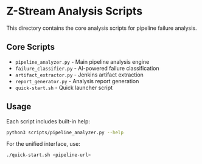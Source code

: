 # Z-Stream Analysis Scripts

This directory contains the core analysis scripts for pipeline failure analysis.

## Core Scripts

- `pipeline_analyzer.py` - Main pipeline analysis engine
- `failure_classifier.py` - AI-powered failure classification
- `artifact_extractor.py` - Jenkins artifact extraction
- `report_generator.py` - Analysis report generation
- `quick-start.sh` - Quick launcher script

## Usage

Each script includes built-in help:
```bash
python3 scripts/pipeline_analyzer.py --help
```

For the unified interface, use:
```bash
./quick-start.sh <pipeline-url>
```